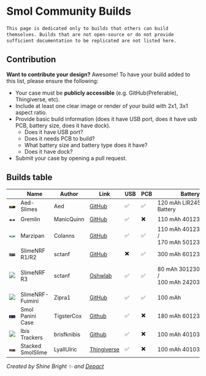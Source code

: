 <link rel="stylesheet" href="smol-slimes.css">

# Smol Community Builds

```admonish info
This page is dedicated only to builds that others can build themselves. Builds that are not open-source or do not provide sufficient documentation to be replicated are not listed here.
```

## Contribution

**Want to contribute your design?** Awesome! To have your build added to this list, please ensure the following:

- Your case must be **publicly accessible** (e.g. GitHub(Preferable), Thingiverse, etc).
- Include at least one clear image or render of your build with 2x1, 3x1 aspect ratio.
- Provide basic build information (does it have USB port, does it have usb PCB, battery size, does it have dock).
  - Does it have USB port?
  - Does it needs PCB to build?
  - What battery size and battery type does it have?
  - Does it have dock?
- Submit your case by opening a pull request.

## Builds table

<table class="community-builds-table table-sort table-arrows">
  <thead>
    <tr>
      <th class="disable-sort"></th>
      <th class="onload-sort">Name</th>
      <th>Author</th>
      <th>Link</th>
      <th>USB</th>
      <th>PCB</th>
      <th>Battery</th>
      <th>Dock</th>
    </tr>
  </thead>
  <tbody>
    <tr>
      <td data-label="Image">
        <img
          src="https://raw.githubusercontent.com/Aed-1/Aed-Slimes/refs/heads/main/img/Aed-Slime.png"
          loading="lazy"
        />
      </td>
      <td data-label="Name">Aed-Slimes</td>
      <td data-label="Author">Aed</td>
      <td data-label="Link">
        <a href="https://github.com/Aed-1/Aed-Slimes">GitHub</a>
      </td>
      <td data-label="USB">✅</td>
      <td data-label="PCB">✅</td>
      <td data-label="Battery">
        <div class="tooltip-text-container">
          120 mAh
          <span class="tooltip-text">LIR2450 Battery</span>
        </div>
      </td>
      <td data-label="Dock">✖️</td>
    </tr>
    <tr>
      <td data-label="Image">
        <img
          src="https://raw.githubusercontent.com/ManicQuinn/SlimeVR-Gremlin/refs/heads/main/photos/GremlinTrackers.png"
          loading="lazy"
        />
      </td>
      <td data-label="Name">Gremlin</td>
      <td data-label="Author">ManicQuinn</td>
      <td data-label="Link">
        <a href="https://github.com/ManicQuinn/SlimeVR-Gremlin">GitHub</a>
      </td>
      <td data-label="USB">✅</td>
      <td data-label="PCB">✖️</td>
      <td data-label="Battery">
        <div class="tooltip-text-container">
          110 mAh
          <span class="tooltip-text">401230 Battery</span>
        </div>
      </td>
      <td data-label="Dock">✖️</td>
    </tr>
    <tr>
      <td data-label="Image">
        <img
          src="assets/Marzipan-Case-By-Colanns.png"
          loading="lazy"
        />
      </td>
      <td data-label="Name">Marzipan</td>
      <td data-label="Author">Colanns</td>
      <td data-label="Link">
        <a href="https://github.com/colasama/Marzipan">GitHub</a>
      </td>
      <td data-label="USB">✅</td>
      <td data-label="PCB">✅</td>
      <td data-label="Battery" style="white-space: nowrap">
        <div class="tooltip-text-container">
          110 mAh
          <span class="tooltip-text">401230 Battery</span>
        </div>
        /
        <div class="tooltip-text-container">
          170 mAh
          <span class="tooltip-text">501230 Battery</span>
        </div>
      </td>
      <td data-label="Dock">✖️</td>
    </tr>
    <tr>
      <td data-label="Image">
        <img
          src="assets/SlimeNRF-R1&R2-by-sctanf.jpg"
          loading="lazy"
        />
      </td>
      <td data-label="Name">SlimeNRF R1/R2</td>
      <td data-label="Author">sctanf</td>
      <td data-label="Link">
        <a href="https://github.com/SlimeVR/SlimeVR-Tracker-nRF-PCB">GitHub</a>
      </td>
      <td data-label="USB">✖️</td>
      <td data-label="PCB">✅</td>
      <td data-label="Battery">
        <div class="tooltip-text-container">
          300 mAh
          <span class="tooltip-text">601230 Battery</span>
        </div>
      </td>
      <td data-label="Dock">✅</td>
    </tr>
    <tr>
      <td data-label="Image">
        <img
          src="https://image.easyeda.com/pullimage/yqgxTM1PciHEAJCbQuXxcXNqxEJMzmkE2ujd4QaK.jpeg"
          loading="lazy"
        />
      </td>
      <td data-label="Name">SlimeNRF R3</td>
      <td data-label="Author">sctanf</td>
      <td data-label="Link">
        <a href="https://oshwlab.com/sctanf/slimenrf3">Oshwlab</a>
      </td>
      <td data-label="USB">✅</td>
      <td data-label="PCB">✅</td>
      <td data-label="Battery" style="white-space: nowrap">
        <div class="tooltip-text-container">
          80 mAh
          <span class="tooltip-text">301230 Battery</span>
        </div>
        /
        <div class="tooltip-text-container">
          100 mAh
          <span class="tooltip-text">242030 Battery</span>
        </div>
      </td>
      <td data-label="Dock">
        <div class="tooltip-text-container">
          ✅
          <span class="tooltip-text">Use SlimeNRF R1/R2 dock.</span>
        </div>
      </td>
    </tr>
    <tr>
      <td data-label="Image">
        <img
          src="assets/SlimeNRF-Fuimini-by-Zipra1.png"
          loading="lazy"
        />
      </td>
      <td data-label="Name">SlimeNRF-Fuimini</td>
      <td data-label="Author">Zipra1</td>
      <td data-label="Link">
        <a href="https://github.com/Zipra1/SlimeNRF-Fuimini">GitHub</a>
      </td>
      <td data-label="USB">✅</td>
      <td data-label="PCB">✅</td>
      <td data-label="Battery">100 mAh</td>
      <td data-label="Dock">✅</td>
    </tr>
    <tr>
      <td data-label="Image">
        <img
          src="assets/Smol-Panini-Case-by-TigsterCox.png"
          loading="lazy"
        />
      </td>
      <td data-label="Name">Smol Panini Case</td>
      <td data-label="Author">TigsterCox</td>
      <td data-label="Link">
        <a href="https://github.com/TigsterCox/Smol-Panini-Case/">Github</a>
      </td>
      <td data-label="USB">✅</td>
      <td data-label="PCB">✖️</td>
      <td data-label="Battery">
        <div class="tooltip-text-container">
          180 mAh
          <span class="tooltip-text">601230 Battery</span>
        </div>
      </td>
      <td data-label="Dock">✖️</td>
    </tr>
    <tr>
      <td data-label="Image">
        <img
          src="https://raw.githubusercontent.com/brisfknibis/ibis-trackers/refs/heads/main/Images/IbisTracker.jpg"
          loading="lazy"
        />
      </td>
      <td data-label="Name">Ibis Trackers</td>
      <td data-label="Author">brisfknibis</td>
      <td data-label="Link">
        <a href="https://github.com/brisfknibis/ibis-trackers/">Github</a>
      </td>
      <td data-label="USB">✅</td>
      <td data-label="PCB">✖️</td>
      <td data-label="Battery">
        <div class="tooltip-text-container">
          100 mAh
          <span class="tooltip-text">401030 Battery</span>
        </div>
      </td>
      <td data-label="Dock">✖️</td>
    </tr>
    <tr>
      <td data-label="Image">
        <img
          src="assets/Stacked-SmolSlime-by-LyallUlric.png"
          loading="lazy"
        />
      </td>
      <td data-label="Name">Stacked SmolSlime</td>
      <td data-label="Author">LyallUlric</td>
      <td data-label="Link">
        <a href="https://www.thingiverse.com/thing:6941615">Thingiverse</a>
      </td>
      <td data-label="USB">✅</td>
      <td data-label="PCB">✖️</td>
      <td data-label="Battery">
        <div class="tooltip-text-container">
          100 mAh
          <span class="tooltip-text">401030 Battery</span>
        </div>
      </td>
      <td data-label="Dock">✖️</td>
    </tr>
  </tbody>
</table>

_Created by Shine Bright ✨ and [Depact](https://github.com/Depact)_